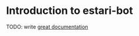# Introduction to estari-bot

TODO: write [great documentation](http://jacobian.org/writing/what-to-write/)
